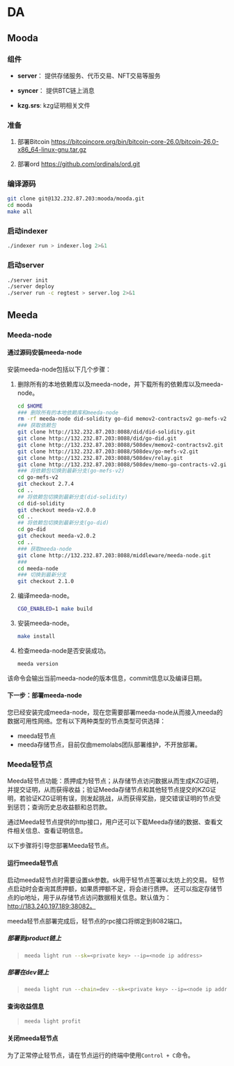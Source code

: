 # DA

## Mooda

### 组件

- **server**： 提供存储服务、代币交易、NFT交易等服务

- **syncer**： 提供BTC链上消息
- **kzg.srs**: kzg证明相关文件

### 准备

1. 部署Bitcoin https://bitcoincore.org/bin/bitcoin-core-26.0/bitcoin-26.0-x86_64-linux-gnu.tar.gz

2. 部署ord https://github.com/ordinals/ord.git

### 编译源码

```bash
git clone git@132.232.87.203:mooda/mooda.git
cd mooda
make all
```

### 启动indexer

```bash
./indexer run > indexer.log 2>&1
```

### 启动server

```bash
./server init
./server deploy
./server run -c regtest > server.log 2>&1
```

## Meeda


### Meeda-node

#### 通过源码安装meeda-node

安装meeda-node包括以下几个步骤：

1. 删除所有的本地依赖库以及meeda-node，并下载所有的依赖库以及meeda-node。

   ```bash
   cd $HOME
   ### 删除所有的本地依赖库和meeda-node
   rm -rf meeda-node did-solidity go-did memov2-contractsv2 go-mefs-v2 relay memo-go-contracts-v2
   ### 获取依赖包
   git clone http://132.232.87.203:8088/did/did-solidity.git
   git clone http://132.232.87.203:8088/did/go-did.git
   git clone http://132.232.87.203:8088/508dev/memov2-contractsv2.git
   git clone http://132.232.87.203:8088/508dev/go-mefs-v2.git
   git clone http://132.232.87.203:8088/508dev/relay.git
   git clone http://132.232.87.203:8088/508dev/memo-go-contracts-v2.git
   ### 将依赖包切换到最新分支(go-mefs-v2)
   cd go-mefs-v2
   git checkout 2.7.4
   cd ..
   ## 将依赖包切换到最新分支(did-solidity)
   cd did-solidity
   git checkout meeda-v2.0.0
   cd ..
   ## 将依赖包切换到最新分支(go-did)
   cd go-did
   git checkout meeda-v2.0.2
   cd ..
   ### 获取meeda-node
   git clone http://132.232.87.203:8088/middleware/meeda-node.git
   ### 
   cd meeda-node
   ### 切换到最新分支
   git checkout 2.1.0
   ```

2. 编译meeda-node。

   ```bash
   CGO_ENABLED=1 make build
   ```

3. 安装meeda-node。

   ```bash
   make install
   ```

4. 检查meeda-node是否安装成功。

   ```bash
   meeda version
   ```

 该命令会输出当前meeda-node的版本信息，commit信息以及编译日期。

#### 下一步：部署meeda-node

您已经安装完成meeda-node，现在您需要部署meeda-node从而接入meeda的数据可用性网络。您有以下两种类型的节点类型可供选择：

- meeda轻节点
- meeda存储节点，目前仅由memolabs团队部署维护，不开放部署。

### Meeda轻节点

Meeda轻节点功能：质押成为轻节点；从存储节点访问数据从而生成KZG证明，并提交证明，从而获得收益；验证Meeda存储节点和其他轻节点提交的KZG证明，若验证KZG证明有误，则发起挑战，从而获得奖励，提交错误证明的节点受到惩罚；查询历史总收益额和总罚款。

通过Meeda轻节点提供的http接口，用户还可以下载Meeda存储的数据、查看文件相关信息、查看证明信息。

以下步骤将引导您部署Meeda轻节点。

#### 运行meeda轻节点

启动meeda轻节点时需要设置sk参数。sk用于轻节点签署以太坊上的交易。
轻节点启动时会查询其质押额，如果质押额不足，将会进行质押。
还可以指定存储节点的ip地址，用于从存储节点访问数据相关信息。默认值为：http://183.240.197.189:38082。

meeda轻节点部署完成后，轻节点的rpc接口将绑定到8082端口。

##### 部署到product链上

> ```bash
> meeda light run --sk=<private key> --ip=<node ip address>
> ```

##### 部署在dev链上

>```bash
>meeda light run --chain=dev --sk=<private key> --ip=<node ip address>
>```

#### 查询收益信息

>```bash
>meeda light profit
>```

#### 关闭meeda轻节点

为了正常停止轻节点，请在节点运行的终端中使用`Control + C`命令。
